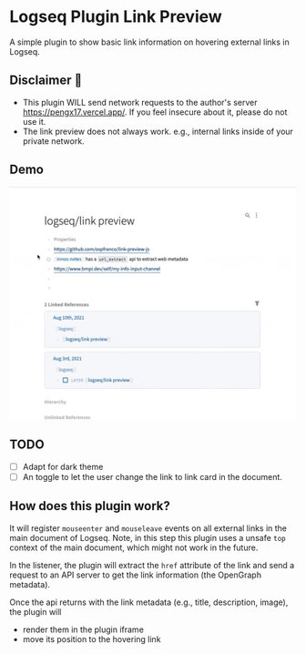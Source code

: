 # Logseq Plugin Link Preview

A simple plugin to show basic link information on hovering external links in Logseq.

## Disclaimer 🚨

- This plugin WILL send network requests to the author's server https://pengx17.vercel.app/. If you feel insecure about it, please do not use it.
- The link preview does not always work. e.g., internal links inside of your private network.

## Demo

![](./demo.gif)

## TODO

- [ ] Adapt for dark theme
- [ ] An toggle to let the user change the link to link card in the document.

## How does this plugin work?

It will register `mouseenter` and `mouseleave` events on all external links in the main document of Logseq. Note, in this step this plugin uses a unsafe `top` context of the main document, which might not work in the future.

In the listener, the plugin will extract the `href` attribute of the link and send a request to an API server to get the link information (the OpenGraph metadata).

Once the api returns with the link metadata (e.g., title, description, image), the plugin will

- render them in the plugin iframe
- move its position to the hovering link
